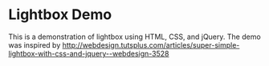 # Lightbox Demo
This is a demonstration of lightbox using HTML, CSS, and jQuery. The demo was inspired by http://webdesign.tutsplus.com/articles/super-simple-lightbox-with-css-and-jquery--webdesign-3528
